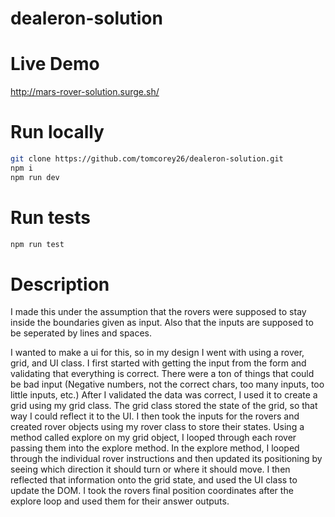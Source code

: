 # dealeron-solution

# Live Demo
http://mars-rover-solution.surge.sh/

# Run locally
```bash
git clone https://github.com/tomcorey26/dealeron-solution.git
npm i
npm run dev
```

# Run tests
```bash
npm run test
```
# Description

I made this under the assumption that the rovers were supposed to stay inside the boundaries given as input. Also that the inputs are supposed to be seperated by lines and spaces.

I wanted to make a ui for this, so in my design I went with using a rover, grid, and UI class. I first started with getting the input from the form and validating that everything is correct. There were a ton of things that could be bad input (Negative numbers, not the correct chars, too many inputs, too little inputs, etc.) After I validated the data was correct, I used it to create a grid using my grid class. The grid class stored the state of the grid, so that way I could reflect it to the UI. I then took the inputs for the rovers and created rover objects using my rover class to store their states. Using a method called explore on my grid object, I looped through each rover passing them into the explore method. In the explore method, I looped through the individual rover instructions and then updated its positioning by seeing which direction it should turn or where it should move. I then reflected that information onto the grid state, and used the UI class to update the DOM. I took the rovers final position coordinates after the explore loop and used them for their answer outputs.
